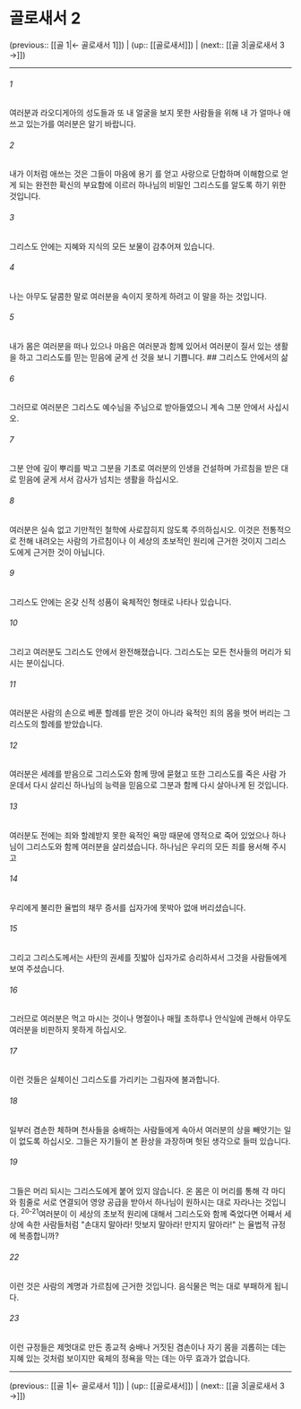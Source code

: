 # 골로새서 2

(previous:: [[골 1|← 골로새서 1]]) | (up:: [[골로새서]]) | (next:: [[골 3|골로새서 3 →]])

***




###### 1 

여러분과 라오디게아의 성도들과 또 내 얼굴을 보지 못한 사람들을 위해 내 가 얼마나 애쓰고 있는가를 여러분은 알기 바랍니다. 



###### 2 

내가 이처럼 애쓰는 것은 그들이 마음에 용기 를 얻고 사랑으로 단합하며 이해함으로 얻게 되는 완전한 확신의 부요함에 이르러 하나님의 비밀인 그리스도를 알도록 하기 위한 것입니다. 



###### 3 

그리스도 안에는 지혜와 지식의 모든 보물이 감추어져 있습니다. 



###### 4 

나는 아무도 달콤한 말로 여러분을 속이지 못하게 하려고 이 말을 하는 것입니다. 



###### 5 

내가 몸은 여러분을 떠나 있으나 마음은 여러분과 함께 있어서 여러분이 질서 있는 생활을 하고 그리스도를 믿는 믿음에 굳게 선 것을 보니 기쁩니다. ## 그리스도 안에서의 삶 



###### 6 

그러므로 여러분은 그리스도 예수님을 주님으로 받아들였으니 계속 그분 안에서 사십시오. 



###### 7 

그분 안에 깊이 뿌리를 박고 그분을 기초로 여러분의 인생을 건설하며 가르침을 받은 대로 믿음에 굳게 서서 감사가 넘치는 생활을 하십시오. 



###### 8 

여러분은 실속 없고 기만적인 철학에 사로잡히지 않도록 주의하십시오. 이것은 전통적으로 전해 내려오는 사람의 가르침이나 이 세상의 초보적인 원리에 근거한 것이지 그리스도에게 근거한 것이 아닙니다. 



###### 9 

그리스도 안에는 온갖 신적 성품이 육체적인 형태로 나타나 있습니다. 



###### 10 

그리고 여러분도 그리스도 안에서 완전해졌습니다. 그리스도는 모든 천사들의 머리가 되시는 분이십니다. 



###### 11 

여러분은 사람의 손으로 베푼 할례를 받은 것이 아니라 육적인 죄의 몸을 벗어 버리는 그리스도의 할례를 받았습니다. 



###### 12 

여러분은 세례를 받음으로 그리스도와 함께 땅에 묻혔고 또한 그리스도를 죽은 사람 가운데서 다시 살리신 하나님의 능력을 믿음으로 그분과 함께 다시 살아나게 된 것입니다. 



###### 13 

여러분도 전에는 죄와 할례받지 못한 육적인 욕망 때문에 영적으로 죽어 있었으나 하나님이 그리스도와 함께 여러분을 살리셨습니다. 하나님은 우리의 모든 죄를 용서해 주시고 



###### 14 

우리에게 불리한 율법의 채무 증서를 십자가에 못박아 없애 버리셨습니다. 



###### 15 

그리고 그리스도께서는 사탄의 권세를 짓밟아 십자가로 승리하셔서 그것을 사람들에게 보여 주셨습니다. 



###### 16 

그러므로 여러분은 먹고 마시는 것이나 명절이나 매월 초하루나 안식일에 관해서 아무도 여러분을 비판하지 못하게 하십시오. 



###### 17 

이런 것들은 실체이신 그리스도를 가리키는 그림자에 불과합니다. 



###### 18 

일부러 겸손한 체하며 천사들을 숭배하는 사람들에게 속아서 여러분의 상을 빼앗기는 일이 없도록 하십시오. 그들은 자기들이 본 환상을 과장하며 헛된 생각으로 들떠 있습니다. 



###### 19 

그들은 머리 되시는 그리스도에게 붙어 있지 않습니다. 온 몸은 이 머리를 통해 각 마디와 힘줄로 서로 연결되어 영양 공급을 받아서 하나님이 원하시는 대로 자라나는 것입니다. <sup class="versenum">20-21</sup>여러분이 이 세상의 초보적 원리에 대해서 그리스도와 함께 죽었다면 어째서 세상에 속한 사람들처럼 "손대지 말아라! 맛보지 말아라! 만지지 말아라!" 는 율법적 규정에 복종합니까? 



###### 22 

이런 것은 사람의 계명과 가르침에 근거한 것입니다. 음식물은 먹는 대로 부패하게 됩니다. 



###### 23 

이런 규정들은 제멋대로 만든 종교적 숭배나 거짓된 겸손이나 자기 몸을 괴롭히는 데는 지혜 있는 것처럼 보이지만 육체의 정욕을 막는 데는 아무 효과가 없습니다.

***

(previous:: [[골 1|← 골로새서 1]]) | (up:: [[골로새서]]) | (next:: [[골 3|골로새서 3 →]])
